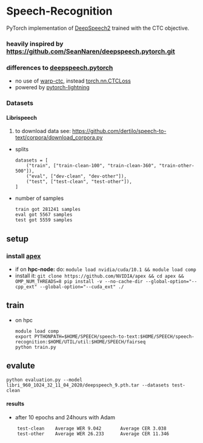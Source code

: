 # Speech-Recognition
PyTorch implementation of [DeepSpeech2](http://arxiv.org/pdf/1512.02595v1.pdf) trained with the CTC objective.
### heavily inspired by https://github.com/SeanNaren/deepspeech.pytorch.git
### differences to [deepspeech.pytorch](https://github.com/SeanNaren/deepspeech.pytorch.git)
* no use of [warp-ctc](https://github.com/SeanNaren/warp-ctc.git), instead [torch.nn.CTCLoss](https://pytorch.org/docs/master/generated/torch.nn.CTCLoss.html)
* powered by [pytorch-lightning](https://github.com/PyTorchLightning/pytorch-lightning)

### Datasets
#### Librispeech
1. to download data see: https://github.com/dertilo/speech-to-text/corpora/download_corpora.py
* splits
    ```
    datasets = [
        ("train", ["train-clean-100", "train-clean-360", "train-other-500"]),
        ("eval", ["dev-clean", "dev-other"]),
        ("test", ["test-clean", "test-other"]),
    ]
    ```
* number of samples
    ```
    train got 281241 samples
    eval got 5567 samples
    test got 5559 samples
    ```
## setup
### install [apex](https://github.com/NVIDIA/apex)
* if on __hpc-node:__ do: `module load nvidia/cuda/10.1 && module load comp`
* install it: `git clone https://github.com/NVIDIA/apex && cd apex && OMP_NUM_THREADS=8 pip install -v --no-cache-dir --global-option="--cpp_ext" --global-option="--cuda_ext" ./`

## train
* on hpc
    ```shell script
    module load comp
    export PYTHONPATH=$HOME/SPEECH/speech-to-text:$HOME/SPEECH/speech-recognition:$HOME/UTIL/util:$HOME/SPEECH/fairseq
    python train.py
    ```
## evalute
```shell script
python evaluation.py --model libri_960_1024_32_11_04_2020/deepspeech_9.pth.tar --datasets test-clean
```
#### results
* after 10 epochs and 24hours with Adam
```shell script
    test-clean    Average WER 9.042       Average CER 3.038
    test-other    Average WER 26.233      Average CER 11.346
```